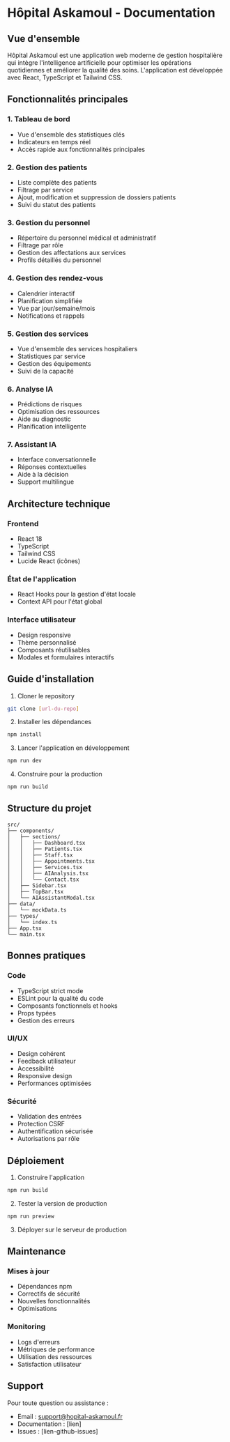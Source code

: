 # Hôpital Askamoul - Documentation

## Vue d'ensemble

Hôpital Askamoul est une application web moderne de gestion hospitalière qui intègre l'intelligence artificielle pour optimiser les opérations quotidiennes et améliorer la qualité des soins. L'application est développée avec React, TypeScript et Tailwind CSS.

## Fonctionnalités principales

### 1. Tableau de bord
- Vue d'ensemble des statistiques clés
- Indicateurs en temps réel
- Accès rapide aux fonctionnalités principales

### 2. Gestion des patients
- Liste complète des patients
- Filtrage par service
- Ajout, modification et suppression de dossiers patients
- Suivi du statut des patients

### 3. Gestion du personnel
- Répertoire du personnel médical et administratif
- Filtrage par rôle
- Gestion des affectations aux services
- Profils détaillés du personnel

### 4. Gestion des rendez-vous
- Calendrier interactif
- Planification simplifiée
- Vue par jour/semaine/mois
- Notifications et rappels

### 5. Gestion des services
- Vue d'ensemble des services hospitaliers
- Statistiques par service
- Gestion des équipements
- Suivi de la capacité

### 6. Analyse IA
- Prédictions de risques
- Optimisation des ressources
- Aide au diagnostic
- Planification intelligente

### 7. Assistant IA
- Interface conversationnelle
- Réponses contextuelles
- Aide à la décision
- Support multilingue

## Architecture technique

### Frontend
- React 18
- TypeScript
- Tailwind CSS
- Lucide React (icônes)

### État de l'application
- React Hooks pour la gestion d'état locale
- Context API pour l'état global

### Interface utilisateur
- Design responsive
- Thème personnalisé
- Composants réutilisables
- Modales et formulaires interactifs

## Guide d'installation

1. Cloner le repository
```bash
git clone [url-du-repo]
```

2. Installer les dépendances
```bash
npm install
```

3. Lancer l'application en développement
```bash
npm run dev
```

4. Construire pour la production
```bash
npm run build
```

## Structure du projet

```
src/
├── components/
│   ├── sections/
│   │   ├── Dashboard.tsx
│   │   ├── Patients.tsx
│   │   ├── Staff.tsx
│   │   ├── Appointments.tsx
│   │   ├── Services.tsx
│   │   ├── AIAnalysis.tsx
│   │   └── Contact.tsx
│   ├── Sidebar.tsx
│   ├── TopBar.tsx
│   └── AIAssistantModal.tsx
├── data/
│   └── mockData.ts
├── types/
│   └── index.ts
├── App.tsx
└── main.tsx
```

## Bonnes pratiques

### Code
- TypeScript strict mode
- ESLint pour la qualité du code
- Composants fonctionnels et hooks
- Props typées
- Gestion des erreurs

### UI/UX
- Design cohérent
- Feedback utilisateur
- Accessibilité
- Responsive design
- Performances optimisées

### Sécurité
- Validation des entrées
- Protection CSRF
- Authentification sécurisée
- Autorisations par rôle

## Déploiement

1. Construire l'application
```bash
npm run build
```

2. Tester la version de production
```bash
npm run preview
```

3. Déployer sur le serveur de production

## Maintenance

### Mises à jour
- Dépendances npm
- Correctifs de sécurité
- Nouvelles fonctionnalités
- Optimisations

### Monitoring
- Logs d'erreurs
- Métriques de performance
- Utilisation des ressources
- Satisfaction utilisateur

## Support

Pour toute question ou assistance :
- Email : support@hopital-askamoul.fr
- Documentation : [lien]
- Issues : [lien-github-issues]
